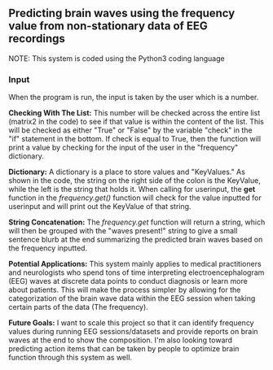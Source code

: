 ## Predicting brain waves using the frequency value from non-stationary data of EEG recordings

NOTE: This system is coded using the Python3 coding language

### Input
When the program is run, the input is taken by the user which is a number.

**Checking With The List:**
This number will be checked across the entire list (matrix2 in the code) to see if that value is within the content of the list. This will be checked as either "True" or "False" by the variable "check" in the "if" statement in the bottom. If check is equal to True, then the function will print a value by checking for the input of the user in the "frequency" dictionary.

**Dictionary:**
A dictionary is a place to store values and "KeyValues." As shown in the code, the string on the right side of the colon is the KeyValue, while the left is the string that holds it. When calling for userinput, the **get** function in the _frequency.get()_ function will check for the value inputted for userinput and will print out the KeyValue of that string.

**String Concatenation:**
The _frequency.get_ function will return a string, which will then be grouped with the "waves present!" string to give a small sentence blurb at the end summarizing the predicted brain waves based on the frequency inputted.

**Potential Applications:**
This system mainly applies to medical practitioners and neurologists who spend tons of time interpreting electroencephalogram (EEG) waves at discrete data points to conduct diagnosis or learn more about patients. This will make the process simpler by allowing for the categorization of the brain wave data within the EEG session when taking certain parts of the data (The frequency).

**Future Goals:**
I want to scale this project so that it can identify frequency values during running EEG sessions/datasets and provide reports on brain waves at the end to show the composition. I'm also looking toward predicting action items that can be taken by people to optimize brain function through this system as well.
